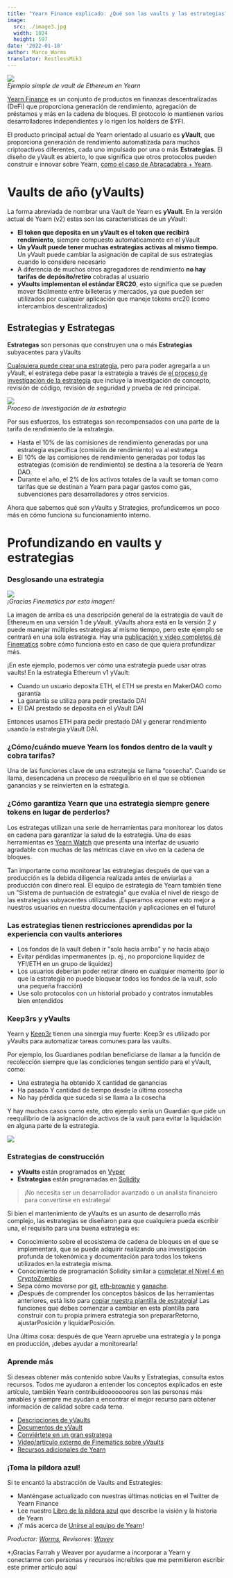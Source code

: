 ```yaml
---
title: "Yearn Finance explicado: ¿Qué son las vaults y las estrategias?"
image:
  src: ./image3.jpg
  width: 1024
  height: 597
date: '2022-01-18'
author: Marco_Worms
translator: RestlessMik3
---
```


![](./image1.jpg?w=900&h=478)\
*Ejemplo simple de vault de Ethereum en Yearn*

[Yearn Finance](http://yearn.finance/) es un conjunto de productos en finanzas descentralizadas (DeFi) que proporciona generación de rendimiento, agregación de préstamos y más en la cadena de bloques. El protocolo lo mantienen varios desarrolladores independientes y lo rigen los holders de $YFI.

El producto principal actual de Yearn orientado al usuario es **yVault**, que proporciona generación de rendimiento automatizada para muchos criptoactivos diferentes, cada uno impulsado por una o más **Estrategias**. El diseño de yVault es abierto, lo que significa que otros protocolos pueden construir e innovar sobre Yearn, [como el caso de Abracadabra + Yearn](https://twitter.com/MarcoWorms/status/1483223651684081670).

# Vaults de año (yVaults)

La forma abreviada de nombrar una Vault de Yearn es **yVault**. En la versión actual de Yearn (v2) estas son las características de un yVault:

- **El token que deposita en un yVault es el token que recibirá rendimiento**, siempre compuesto automáticamente en el yVault
- **Un yVault puede tener muchas estrategias activas al mismo tiempo.** Un yVault puede cambiar la asignación de capital de sus estrategias cuando lo considere necesario
- A diferencia de muchos otros agregadores de rendimiento **no hay tarifas de depósito/retiro** cobradas al usuario
- **yVaults implementan el estándar ERC20**, esto significa que se pueden mover fácilmente entre billeteras y mercados, ya que pueden ser utilizados por cualquier aplicación que maneje tokens erc20 (como intercambios descentralizados)

## Estrategias y Estrategas

**Estrategas** son personas que construyen una o más **Estrategias** subyacentes para yVaults

[Cualquiera puede crear una estrategia](https://docs.yearn.finance/developers/v2/getting-started), pero para poder agregarla a un yVault, el estratega debe pasar la estrategia a través de [el proceso de investigación de la estrategia](https://docs.yearn.finance/developers/v2/getting-started#overview-of-our-vetting-process) que incluye la investigación de concepto, revisión de código, revisión de seguridad y prueba de red principal.

![](./image2.jpg?w=4000&h=588)\
*Proceso de investigación de la estrategia*

Por sus esfuerzos, los estrategas son recompensados con una parte de la tarifa de rendimiento de la estrategia.

- Hasta el 10% de las comisiones de rendimiento generadas por una estrategia específica (comisión de rendimiento) va al estratega
- El 10% de las comisiones de rendimiento generadas por todas las estrategias (comisión de rendimiento) se destina a la tesorería de Yearn DAO.
- Durante el año, el 2% de los activos totales de la vault se toman como tarifas que se destinan a Yearn para pagar gastos como gas, subvenciones para desarrolladores y otros servicios.

Ahora que sabemos qué son yVaults y Strategies, profundicemos un poco más en cómo funciona su funcionamiento interno.

# Profundizando en vaults y estrategias

### Desglosando una estrategia

![](./image3.jpg?w=1024&h=597)\
*¡Gracias Finematics por esta imagen!*

La imagen de arriba es una descripción general de la estrategia de vault de Ethereum en una versión 1 de yVault. yVaults ahora está en la versión 2 y puede manejar múltiples estrategias al mismo tiempo, pero este ejemplo se centrará en una sola estrategia. Hay una [publicación y video completos de Finematics](https://finematics.com/yearn-vaults-eth-vault-explained/) sobre cómo funciona esto en caso de que quiera profundizar más.

¡En este ejemplo, podemos ver cómo una estrategia puede usar otras vaults! En la estrategia Ethereum v1 yVault:

- Cuando un usuario deposita ETH, el ETH se presta en MakerDAO como garantía
- La garantía se utiliza para pedir prestado DAI
- El DAI prestado se deposita en el yVault DAI 

Entonces usamos ETH para pedir prestado DAI y generar rendimiento usando la estrategia yVault DAI.

### ¿Cómo/cuándo mueve Yearn los fondos dentro de la vault y cobra tarifas?

Una de las funciones clave de una estrategia se llama “cosecha”. Cuando se llama, desencadena un proceso de reequilibrio en el que se obtienen ganancias y se reinvierten en la estrategia.

### ¿Cómo garantiza Yearn que una estrategia siempre genere tokens en lugar de perderlos?

Los estrategas utilizan una serie de herramientas para monitorear los datos en cadena para garantizar la salud de la estrategia. Una de esas herramientas es [Yearn Watch](https://yearn.watch/) que presenta una interfaz de usuario agradable con muchas de las métricas clave en vivo en la cadena de bloques.

Tan importante como monitorear las estrategias después de que van a producción es la debida diligencia realizada antes de enviarlas a producción con dinero real. El equipo de estrategia de Yearn también tiene un "Sistema de puntuación de estrategia" que evalúa el nivel de riesgo de las estrategias subyacentes utilizadas. ¡Esperamos exponer esto mejor a nuestros usuarios en nuestra documentación y aplicaciones en el futuro!

### Las estrategias tienen restricciones aprendidas por la experiencia con vaults anteriores

- Los fondos de la vault deben ir "solo hacia arriba" y no hacia abajo
- Evitar pérdidas impermanentes (p. ej., no proporcione liquidez de YFI/ETH en un grupo de liquidez)
- Los usuarios deberían poder retirar dinero en cualquier momento (por lo que la estrategia no puede bloquear todos los fondos de la vault, solo una pequeña fracción)
- Use solo protocolos con un historial probado y contratos inmutables bien entendidos

### Keep3rs y yVaults

Yearn y [Keep3r](https://docs.keep3r.network/) tienen una sinergia muy fuerte: Keep3r es utilizado por yVaults para automatizar tareas comunes para las vaults.

Por ejemplo, los Guardianes podrían beneficiarse de llamar a la función de recolección siempre que las condiciones tengan sentido para el yVault, como:

- Una estrategia ha obtenido X cantidad de ganancias
- Ha pasado Y cantidad de tiempo desde la última cosecha
- No hay pérdida que suceda si se llama a la cosecha

Y hay muchos casos como este, otro ejemplo sería un Guardián que pide un reequilibrio de la asignación de activos de la vault para evitar la liquidación en alguna parte de la estrategia.

![](./image4.jpg?w=562&h=651)

### Estrategias de construcción

* **yVaults** están programados en [Vyper](https://vyper.readthedocs.io/en/stable/)
* **Estrategias** están programadas en [Solidity](https://docs.soliditylang.org/en/v0.8.11/)

> ¡No necesita ser un desarrollador avanzado o un analista financiero para convertirse en estratega!

Si bien el mantenimiento de yVaults es un asunto de desarrollo más complejo, las estrategias se diseñaron para que cualquiera pueda escribir una, el requisito para una buena estrategia es:

- Conocimiento sobre el ecosistema de cadena de bloques en el que se implementará, que se puede adquirir realizando una investigación profunda de tokenómica y documentación para todos los tokens utilizados en la estrategia misma.
- Conocimiento de programación Solidity similar a [completar el Nivel 4 en CryptoZombies](https://cryptozombies.io/)
- Sepa cómo moverse por [git](https://git-scm.com/), [eth-brownie](https://eth-brownie.readthedocs.io/en/stable/) y [ganache](https://trufflesuite.com/ganache/).
- ¡Después de comprender los conceptos básicos de las herramientas anteriores, está listo para [copiar nuestra plantilla de estrategia](https://github.com/yearn/brownie-strategy-mix)! Las funciones que debes comenzar a cambiar en esta plantilla para construir con tu propia primera estrategia son prepararRetorno, ajustarPosición y liquidarPosición.

Una última cosa: después de que Yearn apruebe una estrategia y la ponga en producción, ¡debes ayudar a monitorearla!

### Aprende más

Si deseas obtener más contenido sobre Vaults y Estrategias, consulta estos recursos. Todos me ayudaron a entender los conceptos explicados en este artículo, también Yearn contribuidooooooores son las personas más amables y siempre me ayudan a encontrar el mejor recurso para obtener información de calidad sobre cada tema.

- [Descripciones de yVaults](https://vaults.yearn.finance/)
- [Documentos de yVault](https://docs.yearn.finance/getting-started/products/yvaults/overview)
- [Conviértete en un gran estratega](https://www.youtube.com/watch?v=NVR3teJw0Y0)
- [Video/artículo externo de Finematics sobre yVaults](https://finematics.com/yearn-vaults-eth-vault-explained/)
- [Recursos adicionales de Yearn](https://docs.yearn.finance/developers/v2/additional-resources)

### ¡Toma la píldora azul!

Si te encantó la abstracción de Vaults and Estrategies:

- Manténgase actualizado con nuestras últimas noticias en el Twitter de Yearn Finance
- Lee nuestro [Libro de la píldora azul](https://thebluepill.eth.link/) que describe la visión y la historia de Yearn
- ¡Y más acerca de [Unirse al equipo de Yearn](https://yearnfinance.notion.site/Join-Us-3e9c95b9bd7846a18c0f1cbe6ab05eda)!

*Productor: [Worms](https://twitter.com/MarcoWorms), Revisores: [Wavey](https://twitter.com/wavey0x)*

*¡Gracias Farrah y Weaver por ayudarme a incorporar a Yearn y conectarme con personas y recursos increíbles que me permitieron escribir este primer artículo aquí
